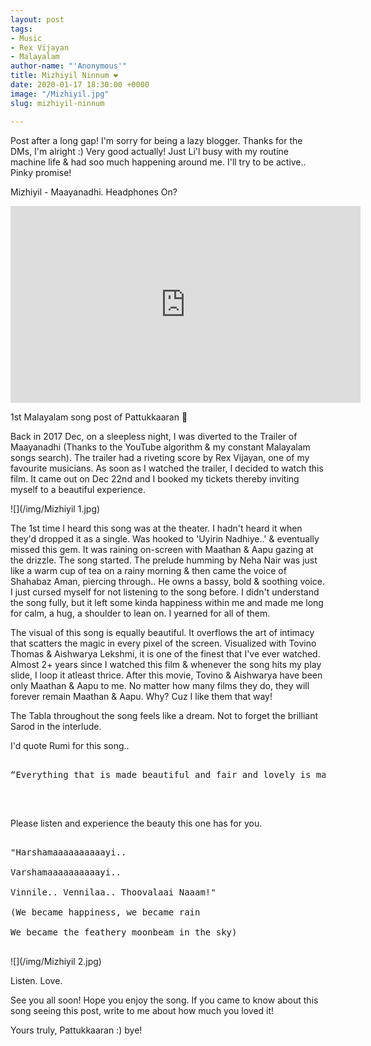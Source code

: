 ```yaml
---
layout: post
tags:
- Music
- Rex Vijayan
- Malayalam
author-name: "'Anonymous'"
title: Mizhiyil Ninnum ❤️
date: 2020-01-17 18:30:00 +0000
image: "/Mizhiyil.jpg"
slug: mizhiyil-ninnum

---
```

Post after a long gap! I'm sorry for being a lazy blogger. Thanks for the DMs, I'm alright :) Very good actually! Just Li'l busy with my routine machine life & had soo much happening around me. I'll try to be active.. Pinky promise!

Mizhiyil - Maayanadhi. Headphones On?

<iframe width="560" height="315" src="https://www.youtube.com/embed/jpcHhyhmgg0" frameborder="0" allow="accelerometer; autoplay; encrypted-media; gyroscope; picture-in-picture" allowfullscreen></iframe>

<br>

1st Malayalam song post of Pattukkaaran 🙂

Back in 2017 Dec, on a sleepless night, I was diverted to the Trailer of Maayanadhi (Thanks to the YouTube algorithm & my constant Malayalam songs search). The trailer had a riveting score by Rex Vijayan, one of my favourite musicians. As soon as I watched the trailer, I decided to watch this film. It came out on Dec 22nd and I booked my tickets thereby inviting myself to a beautiful experience.

![](/img/Mizhiyil 1.jpg)

The 1st time I heard this song was at the theater. I hadn't heard it when they'd dropped it as a single. Was hooked to 'Uyirin Nadhiye..' & eventually missed this gem. It was raining on-screen with Maathan & Aapu gazing at the drizzle. The song started. The prelude humming by Neha Nair was just like a warm cup of tea on a rainy morning & then came the voice of Shahabaz Aman, piercing through.. He owns a bassy, bold & soothing voice. I just cursed myself for not listening to the song before. I didn't understand the song fully, but it left some kinda happiness within me and made me long for calm, a hug, a shoulder to lean on. I yearned for all of them.

The visual of this song is equally beautiful. It overflows the art of intimacy that scatters the magic in every pixel of the screen. Visualized with Tovino Thomas & Aishwarya Lekshmi, it is one of the finest that I've ever watched. Almost 2+ years since I watched this film & whenever the song hits my play slide, I loop it atleast thrice. After this movie, Tovino & Aishwarya have been only Maathan & Aapu to me. No matter how many films they do, they will forever remain Maathan & Aapu. Why? Cuz I like them that way!

The Tabla throughout the song feels like a dream. Not to forget the brilliant Sarod in the interlude.

I'd quote Rumi for this song..

<pre>

“Everything that is made beautiful and fair and lovely is made for the eye of one who sees.”

</pre>

<br>

Please listen and experience the beauty this one has for you.

<pre>

"Harshamaaaaaaaaaayi..

Varshamaaaaaaaaaayi..

Vinnile.. Vennilaa.. Thoovalaai Naaam!"

(We became happiness, we became rain

We became the feathery moonbeam in the sky)

</pre>

![](/img/Mizhiyil 2.jpg)

Listen. Love.

See you all soon! Hope you enjoy the song. If you came to know about this song seeing this post, write to me about how much you loved it!

Yours truly, Pattukkaaran :) bye!